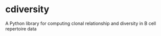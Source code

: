 # cdiversity
A Python library for computing clonal relationship and diversity in B cell repertoire data
